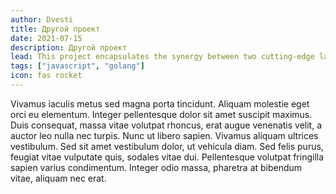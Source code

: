 ```yaml
---
author: Dvesti
title: Другой проект
date: 2021-07-15
description: Другой проект
lead: This project encapsulates the synergy between two cutting-edge languages to deliver unparalleled performance, scalability, and versatility. Brace yourself for an exhilarating exploration of seamless integration, streamlined workflows, and groundbreaking solutions tailored to redefine the landscape of web development.
tags: ["javascript", "golang"]
icon: fas rocket
---
```

Vivamus iaculis metus sed magna porta tincidunt. Aliquam molestie eget orci eu elementum. Integer pellentesque dolor sit amet suscipit maximus. Duis consequat, massa vitae volutpat rhoncus, erat augue venenatis velit, a auctor leo nulla nec turpis. Nunc ut libero sapien. Vivamus aliquam ultrices vestibulum. Sed sit amet vestibulum dolor, ut vehicula diam. Sed felis purus, feugiat vitae vulputate quis, sodales vitae dui. Pellentesque volutpat fringilla sapien varius condimentum. Integer odio massa, pharetra at bibendum vitae, aliquam nec erat.
